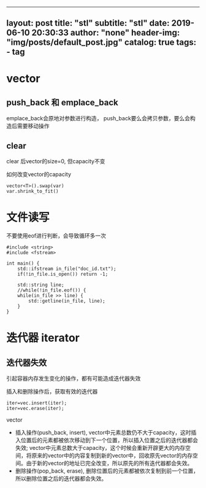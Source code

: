 
---
layout:     post
title:      "stl"
subtitle:   "stl"
date:       2019-06-10 20:30:33
author:     "none"
header-img: "img/posts/default_post.jpg"
catalog: true
tags:
    - tag
---

# vector

## push_back 和 emplace_back
emplace_back会原地对参数进行构造，
push_back要么会拷贝参数，要么会构造后需要移动操作

## clear 
clear 后vector的size=0, 但capacity不变

如何改变vector的capacity
```
vector<T>().swap(var)
var.shrink_to_fit()
```

# 文件读写
不要使用eof进行判断，会导致循环多一次
```
#include <string>
#include <fstream>

int main() {
    std::ifstream in_file("doc_id.txt");
    if(!in_file.is_open()) return -1;

    std::string line;
    //while(!in_file.eof()) {
    while(in_file >> line) {
        std::getline(in_file, line);
    }
}
```


# 迭代器 iterator


## 迭代器失效

引起容器内存发生变化的操作，都有可能造成迭代器失效

插入和删除操作后，获取有效的迭代器
```
iter=vec.insert(iter);
iter=vec.erase(iter);
```

vector
- 插入操作(push_back, insert), vector中元素总数仍不大于capacity，这时插入位置后的元素都被依次移动到下一个位置，所以插入位置之后的迭代器都会失效; vector中元素总数大于capacity，这个时候会重新开辟更大的内存空间，将原来的vector中的内容复制到新的vector中，回收原先vector的内存空间。由于新的vector的地址已完全改变，所以原先的所有迭代器都会失效。
- 删除操作(pop_back, erase), 删除位置后的元素都被依次复制到前一个位置，所以删除位置之后的迭代器都会失效。
